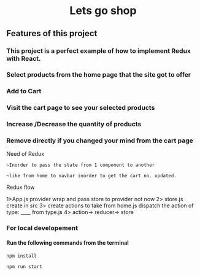 <h1 align="center">Lets go shop</h1>

<h2> Features of this project</h2>
<h3> This project is a perfect example of how to implement Redux with React.</h3>
<h3>Select products from the home page that the site got to offer</h3>
<h3>Add to Cart</h3>
<h3>Visit the cart page to see your selected products</h3>
<h3>Increase /Decrease the quantity of products</h3>
<h3>Remove directly if you changed your mind from the cart page</h3>

Need of Redux

    ~Inorder to pass the state from 1 component to another 
    
    ~like from home to navbar inorder to get the cart no. updated.

Redux flow

1>App.js provider wrap and pass store to provider
not now 2> store.js create in src
3> create actions to take from home.js 
dispatch the action of type: ____ from type.js
4> action-> reducer-> store 

<h3>For local developement</h3>
<h4>Run the following commands from the terminal</h4>

```
npm install 
```
```
npm run start
```
